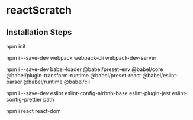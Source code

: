 # reactScratch


Installation Steps
--------------------------------------------------------

npm init

npm i --save-dev webpack webpack-cli webpack-dev-server

npm i --save-dev babel-loader @babel/preset-env @babel/core @babel/plugin-transform-runtime @babel/preset-react @babel/eslint-parser @babel/runtime @babel/cli

npm i --save-dev eslint eslint-config-airbnb-base eslint-plugin-jest eslint-config-prettier path

npm i react react-dom

